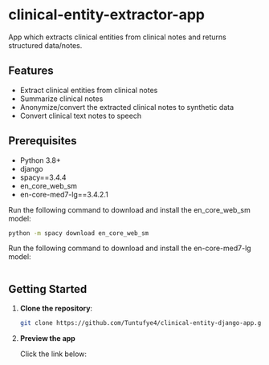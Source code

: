 # clinical-entity-extractor-app
App which extracts clinical entities from clinical notes and returns structured data/notes.

## Features
- Extract clinical entities from clinical notes
- Summarize clinical notes
- Anonymize/convert the extracted clinical notes to synthetic data
- Convert clinical text notes to speech 

## Prerequisites


- Python 3.8+
- django
- spacy==3.4.4
- en_core_web_sm
- en-core-med7-lg==3.4.2.1

Run the following command to download and install the en_core_web_sm model:

```bash
python -m spacy download en_core_web_sm
```

Run the following command to download and install the en-core-med7-lg model:

```bash

```


## Getting Started


1. **Clone the repository**:

   ```bash
   git clone https://github.com/Tuntufye4/clinical-entity-django-app.git

   ```


2. **Preview the app**
   
   Click the link below:
   
  
  
